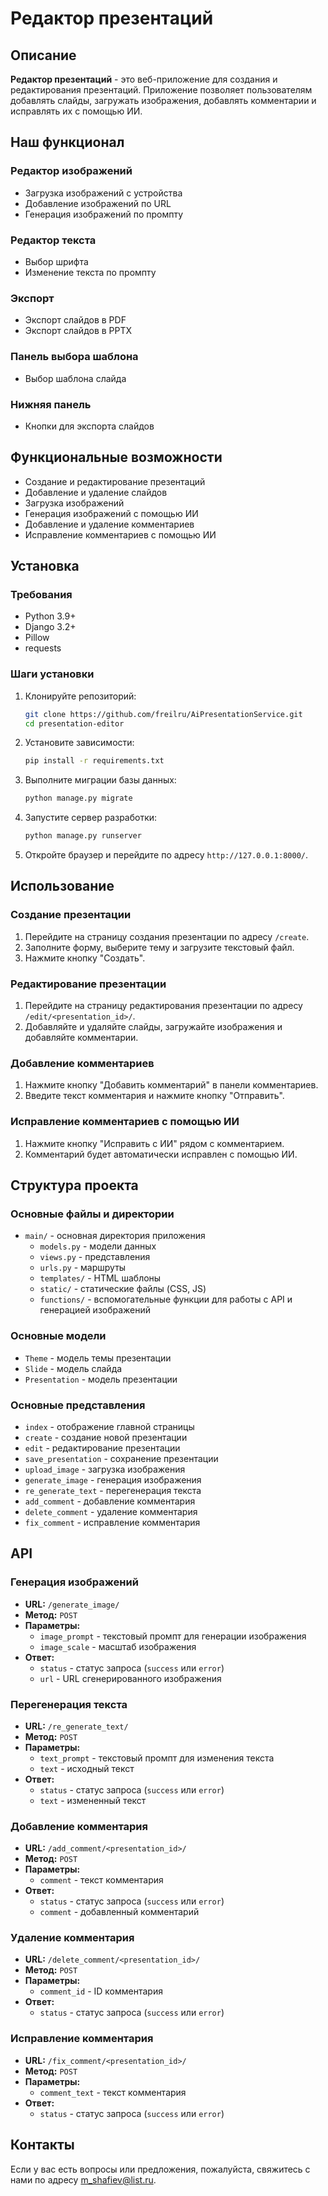 # Редактор презентаций

## Описание
**Редактор презентаций** - это веб-приложение для создания и редактирования презентаций. Приложение позволяет пользователям добавлять слайды, загружать изображения, добавлять комментарии и исправлять их с помощью ИИ.

## Наш функционал

### Редактор изображений
- Загрузка изображений с устройства
- Добавление изображений по URL
- Генерация изображений по промпту

### Редактор текста
- Выбор шрифта
- Изменение текста по промпту

### Экспорт
- Экспорт слайдов в PDF
- Экспорт слайдов в PPTX

### Панель выбора шаблона
- Выбор шаблона слайда

### Нижняя панель
- Кнопки для экспорта слайдов


## Функциональные возможности
- Создание и редактирование презентаций
- Добавление и удаление слайдов
- Загрузка изображений
- Генерация изображений с помощью ИИ
- Добавление и удаление комментариев
- Исправление комментариев с помощью ИИ

## Установка

### Требования
- Python 3.9+
- Django 3.2+
- Pillow
- requests

### Шаги установки
1. Клонируйте репозиторий:
    ```bash
    git clone https://github.com/freilru/AiPresentationService.git
    cd presentation-editor
    ```

2. Установите зависимости:
    ```bash
    pip install -r requirements.txt
    ```

3. Выполните миграции базы данных:
    ```bash
    python manage.py migrate
    ```

4. Запустите сервер разработки:
    ```bash
    python manage.py runserver
    ```

5. Откройте браузер и перейдите по адресу `http://127.0.0.1:8000/`.

## Использование

### Создание презентации
1. Перейдите на страницу создания презентации по адресу `/create`.
2. Заполните форму, выберите тему и загрузите текстовый файл.
3. Нажмите кнопку "Создать".

### Редактирование презентации
1. Перейдите на страницу редактирования презентации по адресу `/edit/<presentation_id>/`.
2. Добавляйте и удаляйте слайды, загружайте изображения и добавляйте комментарии.

### Добавление комментариев
1. Нажмите кнопку "Добавить комментарий" в панели комментариев.
2. Введите текст комментария и нажмите кнопку "Отправить".

### Исправление комментариев с помощью ИИ
1. Нажмите кнопку "Исправить с ИИ" рядом с комментарием.
2. Комментарий будет автоматически исправлен с помощью ИИ.

## Структура проекта

### Основные файлы и директории
- `main/` - основная директория приложения
  - `models.py` - модели данных
  - `views.py` - представления
  - `urls.py` - маршруты
  - `templates/` - HTML шаблоны
  - `static/` - статические файлы (CSS, JS)
  - `functions/` - вспомогательные функции для работы с API и генерацией изображений

### Основные модели
- `Theme` - модель темы презентации
- `Slide` - модель слайда
- `Presentation` - модель презентации

### Основные представления
- `index` - отображение главной страницы
- `create` - создание новой презентации
- `edit` - редактирование презентации
- `save_presentation` - сохранение презентации
- `upload_image` - загрузка изображения
- `generate_image` - генерация изображения
- `re_generate_text` - перегенерация текста
- `add_comment` - добавление комментария
- `delete_comment` - удаление комментария
- `fix_comment` - исправление комментария

## API

### Генерация изображений
- **URL:** `/generate_image/`
- **Метод:** `POST`
- **Параметры:**
  - `image_prompt` - текстовый промпт для генерации изображения
  - `image_scale` - масштаб изображения
- **Ответ:**
  - `status` - статус запроса (`success` или `error`)
  - `url` - URL сгенерированного изображения

### Перегенерация текста
- **URL:** `/re_generate_text/`
- **Метод:** `POST`
- **Параметры:**
  - `text_prompt` - текстовый промпт для изменения текста
  - `text` - исходный текст
- **Ответ:**
  - `status` - статус запроса (`success` или `error`)
  - `text` - измененный текст

### Добавление комментария
- **URL:** `/add_comment/<presentation_id>/`
- **Метод:** `POST`
- **Параметры:**
  - `comment` - текст комментария
- **Ответ:**
  - `status` - статус запроса (`success` или `error`)
  - `comment` - добавленный комментарий

### Удаление комментария
- **URL:** `/delete_comment/<presentation_id>/`
- **Метод:** `POST`
- **Параметры:**
  - `comment_id` - ID комментария
- **Ответ:**
  - `status` - статус запроса (`success` или `error`)

### Исправление комментария
- **URL:** `/fix_comment/<presentation_id>/`
- **Метод:** `POST`
- **Параметры:**
  - `comment_text` - текст комментария
- **Ответ:**
  - `status` - статус запроса (`success` или `error`)


## Контакты
Если у вас есть вопросы или предложения, пожалуйста, свяжитесь с нами по адресу [m_shafiev@list.ru](mailto:m_shafiev@list.ru).
